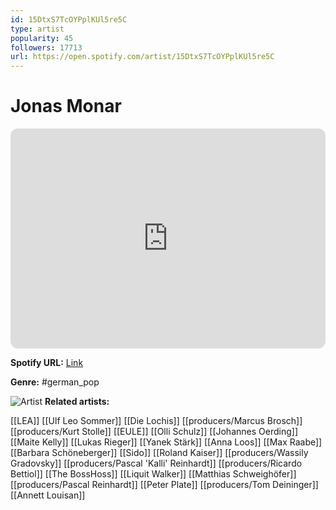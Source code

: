 ```yaml
---
id: 15DtxS7TcOYPplKUl5re5C
type: artist
popularity: 45
followers: 17713
url: https://open.spotify.com/artist/15DtxS7TcOYPplKUl5re5C
---
```

# Jonas Monar

<iframe style="border-radius:12px" src="https://open.spotify.com/embed/artist/15DtxS7TcOYPplKUl5re5C" width="100%" height="352" frameBorder="0" allowfullscreen="" allow="autoplay; clipboard-write; encrypted-media; fullscreen; picture-in-picture" loading="lazy"></iframe>

**Spotify URL:** [Link](https://open.spotify.com/artist/15DtxS7TcOYPplKUl5re5C)

**Genre:**  #german_pop

![Artist](https://i.scdn.co/image/ab6761610000e5eb0d4a57c26cc77efc70c303d8)
**Related artists:**

[[LEA]]
[[Ulf Leo Sommer]]
[[Die Lochis]]
[[producers/Marcus Brosch]]
[[producers/Kurt Stolle]]
[[EULE]]
[[Olli Schulz]]
[[Johannes Oerding]]
[[Maite Kelly]]
[[Lukas Rieger]]
[[Yanek Stärk]]
[[Anna Loos]]
[[Max Raabe]]
[[Barbara Schöneberger]]
[[Sido]]
[[Roland Kaiser]]
[[producers/Wassily Gradovsky]]
[[producers/Pascal 'Kalli' Reinhardt]]
[[producers/Ricardo Bettiol]]
[[The BossHoss]]
[[Liquit Walker]]
[[Matthias Schweighöfer]]
[[producers/Pascal Reinhardt]]
[[Peter Plate]]
[[producers/Tom Deininger]]
[[Annett Louisan]]
